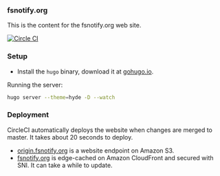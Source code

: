 ### fsnotify.org

This is the content for the fsnotify.org web site.

[![Circle CI](https://circleci.com/gh/go-fsnotify/fsnotify.org.svg?style=svg)](https://circleci.com/gh/go-fsnotify/fsnotify.org)

### Setup

* Install the `hugo` binary, download it at [gohugo.io](http://gohugo.io/).

Running the server:

```bash
hugo server --theme=hyde -D --watch
```

### Deployment

CircleCI automatically deploys the website when changes are merged to master. It takes about 20 seconds to deploy.

* [origin.fsnotify.org](http://origin.fsnotify.org/) is a website endpoint on Amazon S3.
* [fsnotify.org](https://fsnotify.org/) is edge-cached on Amazon CloudFront and secured with SNI. It can take a while to update.
